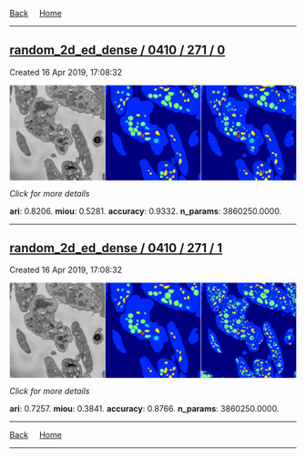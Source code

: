 
[Back](..)&nbsp;&nbsp;&nbsp;&nbsp;&nbsp;[Home](https://leapmanlab.github.io/snapshots)

---

<div class="summary"><a href="0"><h2>random_2d_ed_dense / 0410 / 271 / 0</h2></a><p>Created 16 Apr 2019, 17:08:32
</p><a href="0"><img src="0/media/summary.png" align="center"></a><p>
<i>Click for more details</i>
</p></div>

**ari**: 0.8206. **miou**: 0.5281. **accuracy**: 0.9332. **n_params**: 3860250.0000. 

---

<div class="summary"><a href="1"><h2>random_2d_ed_dense / 0410 / 271 / 1</h2></a><p>Created 16 Apr 2019, 17:08:32
</p><a href="1"><img src="1/media/summary.png" align="center"></a><p>
<i>Click for more details</i>
</p></div>

**ari**: 0.7257. **miou**: 0.3841. **accuracy**: 0.8766. **n_params**: 3860250.0000. 

---

[Back](..)&nbsp;&nbsp;&nbsp;&nbsp;&nbsp;[Home](https://leapmanlab.github.io/snapshots)

---